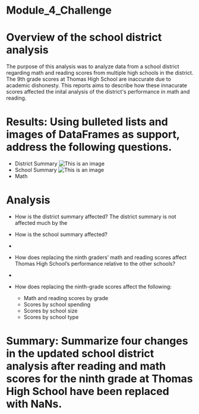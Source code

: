 # Module_4_Challenge

# Overview of the school district analysis
  The purpose of this analysis was to analyze data from a school district regarding math and reading scores from multiple high schools in the district. The 9th grade scores   at Thomas High School are inaccurate due to academic dishonesty. This reports aims to describe how these innacurate scores affected the inital analysis of the district's     performance in math and reading. 
  
# Results: Using bulleted lists and images of DataFrames as support, address the following questions.
  - District Summary
![This is an image](https://myoctocat.com/assets/images/base-octocat.svg)
  - School Summary
![This is an image](https://myoctocat.com/assets/images/base-octocat.svg)
  - Math
# Analysis

  - How is the district summary affected?
    The district summary is not affected much by the 
    
  - How is the school summary affected?
  - 
  - How does replacing the ninth graders’ math and reading scores affect Thomas High School’s performance relative to the other schools?
  - 
  - How does replacing the ninth-grade scores affect the following:
    - Math and reading scores by grade
    - Scores by school spending
    - Scores by school size
    - Scores by school type

# Summary: Summarize four changes in the updated school district analysis after reading and math scores for the ninth grade at Thomas High School have been replaced with NaNs.
